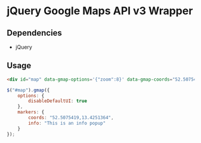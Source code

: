 # jQuery Google Maps API v3 Wrapper

## Dependencies

* jQuery

## Usage

```HTML
<div id="map" data-gmap-options='{"zoom":8}' data-gmap-coords="52.5075419,13.4251364"></div>
```

```JavaScript
$("#map").gmap({
    options: {
        disableDefaultUI: true
    },
    markers: {
        coords: "52.5075419,13.4251364",
        info: "This is an info popup"
    }
});
```

